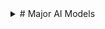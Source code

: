 <details>
<summary># Major AI Models</summary>

## **1. Language Models (NLP)**
- **GPT Series (OpenAI)**: 
  - **GPT-4, GPT-3.5**: Advanced conversational AI with wide-ranging applications in text generation, summarization, and programming.
  - **Codex**: Fine-tuned for programming tasks.
  
- **PaLM (Google)**:
  - **Bard**: Google's conversational AI based on PaLM.
  - **Gemini**: Successor to Bard, designed for multimodal tasks.

- **LLaMA (Meta)**:
  - Lightweight Large Language Model for research purposes, with fine-tuned versions like **LLaMA 2**.

- **Claude (Anthropic)**:
  - Focused on safety and alignment, versions include Claude 1 and Claude 2.

- **Bloom (BigScience)**:
  - An open-source multilingual language model.

- **T5 (Google)**:
  - Transformer model fine-tuned for text-to-text tasks.

- **ChatGLM (Tsinghua University)**:
  - Multilingual models optimized for Chinese and English.

---

## **2. Vision Models (Computer Vision)**
- **Vision Transformers (ViT)**:
  - State-of-the-art model for image classification and segmentation.

- **YOLO (You Only Look Once)**:
  - Real-time object detection.

- **CLIP (OpenAI)**:
  - Multimodal model linking images and text, enabling zero-shot learning.

- **DINO**:
  - Vision transformer trained with self-supervised learning.

- **SAM (Meta)**:
  - Segment Anything Model for image segmentation tasks.

---

## **3. Multimodal Models (Text + Vision + Other Modalities)**
- **DALL-E (OpenAI)**:
  - Text-to-image generation model.

- **Stable Diffusion**:
  - Open-source text-to-image generation.

- **DeepMind’s Gato**:
  - General-purpose multimodal model.

- **Flamingo (DeepMind)**:
  - Combines vision and language understanding.

- **Muse**:
  - Text-to-image and text-to-video generation model.

---

## **4. Speech and Audio Models**
- **Whisper (OpenAI)**:
  - Speech-to-text transcription with multilingual support.

- **Tacotron and WaveNet** (Google):
  - Text-to-speech synthesis.

- **DeepSpeech (Mozilla)**:
  - Open-source speech-to-text system.

- **VALL-E (Microsoft)**:
  - Text-to-speech synthesis with high fidelity and voice cloning.

---

## **5. Reinforcement Learning Models**
- **AlphaGo, AlphaZero, and AlphaStar (DeepMind)**:
  - Game-playing AIs for Go, Chess, and StarCraft II.

- **OpenAI Five**:
  - AI for playing Dota 2.

- **MuZero (DeepMind)**:
  - General-purpose reinforcement learning model.

---

## **6. Generative AI Models**
- **GANs (Generative Adversarial Networks)**:
  - Used for realistic image and video synthesis.

- **StyleGAN**:
  - Creates high-resolution images of human faces.

- **Diffusion Models**:
  - Core of image-generation tools like DALL-E and Stable Diffusion.

- **MusicLM (Google)**:
  - Text-to-music generation.

---

## **7. Specialized Models**
- **BioGPT**:
  - Fine-tuned GPT for biomedical data.

- **AlphaFold (DeepMind)**:
  - Protein structure prediction.

- **MedPaLM**:
  - Fine-tuned for healthcare and medical data.

- **Codex and Copilot (OpenAI/GitHub)**:
  - Code generation and developer assistance.

- **Pathways (Google)**:
  - Generalist model trained to handle diverse tasks.

---
</details>
